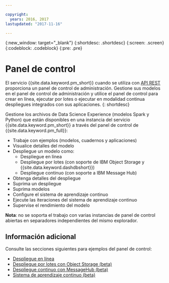 ```yaml
---

copyright:
  years: 2016, 2017
lastupdated: "2017-11-16"

---
```


{:new_window: target="_blank"}
{:shortdesc: .shortdesc}
{:screen: .screen}
{:codeblock: .codeblock}
{:pre: .pre}

# Panel de control

El servicio {{site.data.keyword.pm_short}} cuando se utiliza con [API REST](https://watson-ml-api.mybluemix.net/) proporciona un panel de control de administración.
Gestione sus modelos en el panel de control de administración y utilice el panel de control para crear en línea, ejecutar por lotes o ejecutar en modalidad continua despliegues integrados con sus aplicaciones.
{: shortdesc}

Gestione los archivos de Data Science Experience (modelos Spark y Python)
que están disponibles en una instancia del servicio {{site.data.keyword.pm_short}}
a través del panel de control de {{site.data.keyword.pm_full}}:

*  Trabaje con ejemplos (modelos, cuadernos y aplicaciones)
*  Visualice detalles del modelo
*  Despliegue un modelo como:
   *  Despliegue en línea
   *  Despliegue por lotes (con soporte de IBM Object Storage y {{site.data.keyword.dashdbshort}})
   *  Despliegue continuo (con soporte a IBM Message Hub)
*  Obtenga detalles del despliegue
*  Suprima un despliegue
*  Suprima modelos
*  Configure el sistema de aprendizaje continuo
*  Ejecute las iteraciones del sistema de aprendizaje continuo
*  Supervise el rendimiento del modelo

**Nota**: no se soporta el trabajo con varias instancias de panel de control abiertas en separadores independientes del mismo explorador.

## Información adicional

Consulte las secciones siguientes para ejemplos del panel de control:

*  [Despliegue en línea](pm_service_ui_spark_online.html)
*  [Despliegue por lotes con Object Storage (beta)](pm_service_ui_spark_batch.html)
*  [Despliegue continuo con MessageHub (beta)](pm_service_ui_spark_streaming.html)
*  [Sistema de aprendizaje continuo (beta)](pm_service_ui_spark_learning_system.html)
